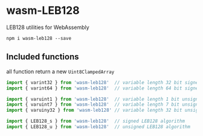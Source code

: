 # wasm-LEB128
LEB128 utilities for WebAssembly

```npm i wasm-leb128 --save```

## Included functions
all function return a new `Uint8ClampedArray`
```javascript
import { varint32 } from 'wasm-leb128'  // variable length 32 bit signed int
import { varint64 } from 'wasm-leb128'  // variable length 64 bit signed int

import { varuint1 } from 'wasm-leb128'  // variable length 1 bit unsigned int
import { varuint7 } from 'wasm-leb128'  // variable length 7 bit unsigned int
import { varuiny32 } from 'wasm-leb128' // variable length 32 bit unsigned int

import { LEB128_s } from 'wasm-leb128'  // signed LEB128 algorithm
import { LEB128_u } from 'wasm-leb128'  // unsigned LEB128 algorithm
```
